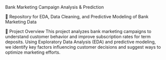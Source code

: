 Bank Marketing Campaign Analysis & Prediction

📍 Repository for EDA, Data Cleaning, and Predictive Modeling of Bank Marketing Data

🔹 Project Overview
This project analyzes bank marketing campaigns to understand customer behavior and improve subscription rates for term deposits. Using Exploratory Data Analysis (EDA) and predictive modeling, we identify key factors influencing customer decisions and suggest ways to optimize marketing efforts.

